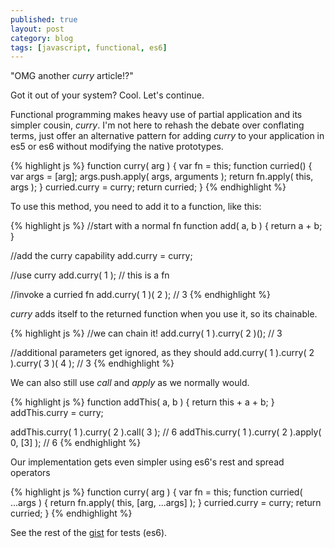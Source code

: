 ```yaml
---
published: true
layout: post
category: blog
tags: [javascript, functional, es6]
---
```


"OMG another _curry_ article!?"
  
Got it out of your system?  Cool.  Let's continue.

Functional programming makes heavy use of partial application and its simpler cousin, _curry_.
I'm not here to rehash the debate over conflating terms, just offer an alternative pattern for
adding _curry_ to your application in es5 or es6 without modifying the native prototypes.

{% highlight js %}
function curry( arg ) {
    var fn = this;
    function curried() {
        var args = [arg];
        args.push.apply( args, arguments );
        return fn.apply( this, args );
    }
    curried.curry = curry;
    return curried;
}
{% endhighlight %}

To use this method, you need to add it to a function, like this:

{% highlight js %}
//start with a normal fn
function add( a, b ) {
    return a + b;
}

//add the curry capability
add.curry = curry;

//use curry
add.curry( 1 ); // this is a fn

//invoke a curried fn
add.curry( 1 )( 2 ); // 3
{% endhighlight %}

_curry_ adds itself to the returned function when you use it, so its chainable.

{% highlight js %}
//we can chain it!
add.curry( 1 ).curry( 2 )(); // 3

//additional parameters get ignored, as they should
add.curry( 1 ).curry( 2 ).curry( 3 )( 4 ); // 3
{% endhighlight %}

We can also still use _call_ and _apply_ as we normally would.

{% highlight js %}
function addThis( a, b ) {
  return this + a + b;
}
addThis.curry = curry;

addThis.curry( 1 ).curry( 2 ).call( 3 ); // 6
addThis.curry( 1 ).curry( 2 ).apply( 0, [3] ); // 6
{% endhighlight %}

Our implementation gets even simpler using es6's rest and spread operators

{% highlight js %}
function curry( arg ) {
    var fn = this;
    function curried( ...args ) {
        return fn.apply( this, [arg, ...args] );
    }
    curried.curry = curry;
    return curried;
}
{% endhighlight %}

See the rest of the [gist](https://gist.github.com/autosponge/a2ef935291f99a9b9a93) for tests (es6).